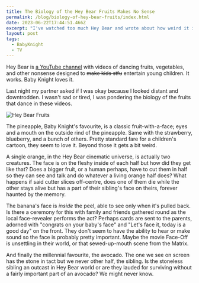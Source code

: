```yaml
---
title: The Biology of the Hey Bear Fruits Makes No Sense
permalink: /blog/biology-of-hey-bear-fruits/index.html
date: 2023-06-22T17:44:51.466Z
excerpt: "I've watched too much Hey Bear and wrote about how weird it is"
layout: post
tags:
  - BabyKnight
  - TV
---
```


Hey Bear is [a YouTube channel](https://www.youtube.com/channel/UCtf9cFBJkHVAf2qMqF01xYg) with videos of dancing fruits, vegetables, and other nonsense designed to ~~make kids stfu~~ entertain young children. It works. Baby Knight loves it.

Last night my partner asked if I was okay because I looked distant and downtrodden. I wasn't sad or tired, I was pondering the biology of the fruits that dance in these videos.

![Hey Bear Fruits](https://cdn.rknight.me/site/hey-bear-fruit-banner.jpg)

The pineapple, Baby Knight's favourite, is a classic fruit-with-a-face; eyes and a mouth on the outside rind of the pineapple. Same with the strawberry, blueberry, and a bunch of others. Pretty standard fare for a children's cartoon, they seem to love it. Beyond those it gets a bit weird.

A single orange, in the Hey Bear cinematic universe, is actually two creatures. The face is on the fleshy inside of each half but how did they get like that? Does a bigger fruit, or a human perhaps, have to cut them in half so they can see and talk and do whatever a living orange half does? What happens if said cutter slices off-centre, does one of them die while the other stays alive but has a part of their sibling's face on theirs, forever haunted by the memory.

The banana's face is _inside_ the peel, able to see only when it's pulled back. Is there a ceremony for this with family and friends gathered round as the local face-revealer performs the act? Perhaps cards are sent to the parents, adorned with "congrats on your baby's face" and "Let's face it, today is a good day" on the front. They don't seem to have the ability to hear or make sound so the face is probably pretty important. Maybe the movie Face-Off is unsettling in their world, or that sewed-up-mouth scene from the Matrix.

And finally the millennial favourite, the avocado. The one we see on screen has the stone in tact but we never other half, the sibling. Is the stoneless sibling an outcast in Hey Bear world or are they lauded for surviving without a fairly important part of an avocado? We might never know.